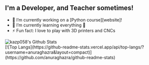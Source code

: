 ## I'm a Developer, and Teacher sometimes!

* 🔭 I’m currently working on a [Python course][website]!
* 🌱 I’m currently learning everything 🤣
* ⚡ Fun fact: I love to play with 3D printers and CNCs

<img align="left" alt="kazp058's Github Stats" src="https://github-readme-stats.codestackr.vercel.app/api?username=kazp058&show_icons=true&hide_border=true" />
<br>
[![Top Langs](https://github-readme-stats.vercel.app/api/top-langs/?username=anuraghazra&layout=compact)](https://github.com/anuraghazra/github-readme-stats)
